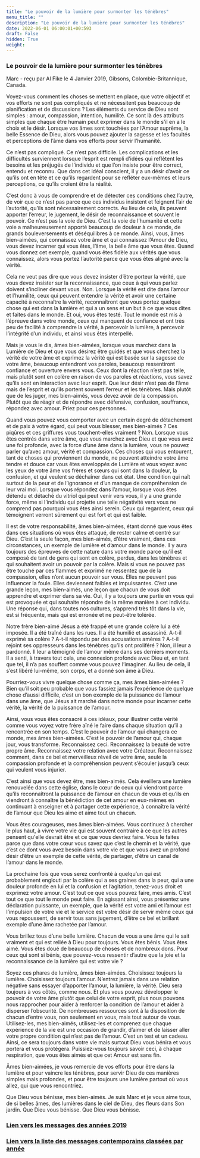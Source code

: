 ```yaml
---
title: "Le pouvoir de la lumière pour surmonter les ténèbres"
menu_title: ""
description: "Le pouvoir de la lumière pour surmonter les ténèbres"
date: 2022-06-01 06:00:01+00:593
draft: False
hidden: True
weight:
---
```

### Le pouvoir de la lumière pour surmonter les ténèbres

Marc - reçu par Al Fike le 4 Janvier 2019, Gibsons, Colombie-Britannique, Canada.

Voyez-vous comment les choses se mettent en place, que votre objectif et vos efforts ne sont pas compliqués et ne nécessitent pas beaucoup de planification et de discussions ? Les éléments du service de Dieu sont simples : amour, compassion, intention, humilité. Ce sont là des attributs simples que chaque être humain peut exprimer dans le monde s’il en a le choix et le désir. Lorsque vos âmes sont touchées par l’Amour suprême, la belle Essence de Dieu, alors vous pouvez ajouter la sagesse et les facultés et perceptions de l’âme dans vos efforts pour servir l’humanité.

Ce n’est pas compliqué. Ce n’est pas difficile. Les complications et les difficultés surviennent lorsque l’esprit est rempli d’idées qui reflètent les besoins et les préjugés de l’individu et que l’on insiste pour être correct, entendu et reconnu. Que dans cet idéal conscient, il y a un désir d’avoir ce qu’ils ont en tête et ce qu’ils regardent pour se refléter eux-mêmes et leurs perceptions, ce qu’ils croient être la réalité.

C’est donc à vous de comprendre et de détecter ces conditions chez l’autre, de voir que ce n’est pas parce que ces individus insistent et feignent l’air de l’autorité, qu’ils sont nécessairement corrects. Au lieu de cela, ils peuvent apporter l’erreur, le jugement, le désir de reconnaissance et souvent le pouvoir. Ce n’est pas la voie de Dieu. C’est la voie de l’humanité et cette voie a malheureusement apporté beaucoup de douleur à ce monde, de grands bouleversements et déséquilibres à ce monde. Ainsi, vous, âmes bien-aimées, qui connaissez votre âme et qui connaissez l’Amour de Dieu, vous devez incarner qui vous êtes, l’âme, la belle âme que vous êtes. Quand vous donnez cet exemple, quand vous êtes fidèle aux vérités que vous connaissez, alors vous portez l’autorité parce que vous êtes aligné avec la vérité.

Cela ne veut pas dire que vous devez insister d’être porteur la vérité, que vous devez insister sur la reconnaissance, que ceux à qui vous parlez doivent s’incliner devant vous. Non. Lorsque la vérité est dite dans l’amour et l’humilité, ceux qui peuvent entendre la vérité et avoir une certaine capacité à reconnaître la vérité, reconnaîtront que vous portez quelque chose qui est dans la lumière et qui a un sens et un but à ce que vous dites et faites dans le monde. Et oui, vous êtes testé. Tout le monde est mis à l’épreuve dans votre monde, ceux qui manquent de confiance et ont très peu de facilité à comprendre la vérité, à percevoir la lumière, à percevoir l’intégrité d’un individu, et ainsi vous êtes interpellé.

Mais je vous le dis, âmes bien-aimées, lorsque vous marchez dans la Lumière de Dieu et que vous désirez être guidés et que vous cherchez la vérité de votre âme et exprimez la vérité qui est basée sur la sagesse de votre âme, beaucoup entendront vos paroles, beaucoup ressentiront confiance et ouverture envers vous. Ceux dont la réaction n’est pas telle, mais plutôt sont en colère en raison de vos paroles et réactions, vous savez qu’ils sont en interaction avec leur esprit. Que leur désir n’est pas de l’âme mais de l’esprit et qu’ils portent souvent l’erreur et les ténèbres. Mais plutôt que de les juger, mes bien-aimés, vous devez avoir de la compassion. Plutôt que de réagir et de répondre avec défensive, confusion, souffrance, répondez avec amour. Priez pour ces personnes.

Quand vous pouvez vous comporter avec un certain degré de détachement et de paix à votre égard, qui peut vous blesser, mes bien-aimés ? Ces piqûres et ces griffures vous touchent-elles  vraiment ? Non. Lorsque vous êtes centrés dans votre âme, que vous marchez avec Dieu et que vous avez une foi profonde, avec la force d’une âme dans la lumière, vous ne pouvez parler qu’avec amour, vérité et compassion. Ces choses qui vous entourent, tant de choses qui proviennent du monde, ne peuvent atteindre votre âme tendre et douce car vous êtes enveloppés de Lumière et vous voyez avec les yeux de votre âme vos frères et sœurs qui sont dans la douleur, la confusion, et qui veulent se déchaîner dans cet état. Une condition qui naît surtout de la peur et de l’ignorance et d’un manque de compréhension de leur vrai moi. Lorsque vous répondez dans l’amour, lorsque vous êtes détendu et détaché du vitriol qui peut venir vers vous, il y a une grande force, même si l’individu qui projette une telle négativité vers vous ne comprend pas pourquoi vous êtes ainsi serein. Ceux qui regardent, ceux qui témoignent verront sûrement qui est fort et qui est faible.

Il est de votre responsabilité, âmes bien-aimées, étant donné que vous êtes dans ces situations où vous êtes attaqué, de rester calme et centré sur Dieu. C’est la seule façon, mes bien-aimés, d’être vraiment, dans ces circonstances, un exemple de lumière et d’amour dans le monde. Il y aura toujours des épreuves de cette nature dans votre monde parce qu’il est composé de tant de gens qui sont en colère, perdus, dans les ténèbres et qui souhaitent avoir un pouvoir par la colère. Mais si vous ne pouvez pas être touché par ces flammes et exprimé ne ressentez que de la compassion, elles n’ont aucun pouvoir sur vous. Elles ne peuvent pas influencer la foule. Elles deviennent faibles et impuissantes. C’est une grande leçon, mes bien-aimés, une leçon que chacun de vous doit apprendre et exprimer dans sa vie. Oui, il y a toujours une partie en vous qui est provoquée et qui souhaite répondre de la même manière à cet individu. Une réponse qui, dans toutes nos cultures, s’apprend très tôt dans la vie, est si fréquente, mais qui est erronée et ne peut-être tolérée.

Notre frère bien-aimé Jésus a été frappé et une grande colère lui a été imposée. Il a été traîné dans les rues. Il a été humilié et assassiné. A-t-il exprimé sa colère ? A-t-il répondu par des accusations amères ? A-t-il rejoint ses oppresseurs dans les ténèbres qu’ils ont proliféré ? Non, il leur a pardonné. Il leur a témoigné de l’amour même dans ses derniers moments. Il a senti, à travers tout cela, une connexion profonde avec Dieu et, en tant que tel, il n’a pas souffert comme vous pouvez l’imaginer. Au lieu de cela, il s’est libéré lui-même, son corps, et a donné son âme à Dieu.

Pourriez-vous vivre quelque chose comme ça, mes âmes bien-aimées ? Bien qu’il soit peu probable que vous fassiez jamais l’expérience de quelque chose d’aussi difficile, c’est un bon exemple de la puissance de l’amour dans une âme, que Jésus ait marché dans notre monde pour incarner cette vérité, la vérité de la puissance de l’amour.

Ainsi, vous vous êtes consacré à ces idéaux, pour illustrer cette vérité comme vous voyez votre frère aîné le faire dans chaque situation qu’il a rencontrée en son temps. C’est le pouvoir de l’amour qui changera ce monde, mes âmes bien-aimées. C’est le pouvoir de l’amour qui, chaque jour, vous transforme. Reconnaissez ceci. Reconnaissez la beauté de votre propre âme. Reconnaissez votre relation avec votre Créateur. Reconnaissez comment, dans ce bel et merveilleux réveil de votre âme, seule la compassion profonde et la compréhension peuvent s’écouler jusqu’à ceux qui veulent vous injurier.

C’est ainsi que vous devez être, mes bien-aimés. Cela éveillera une lumière renouvelée dans cette église, dans le cœur de ceux qui viendront parce qu’ils reconnaîtront la puissance de l’amour en chacun de vous et qu’ils en viendront à connaître la bénédiction de cet amour en eux-mêmes en continuant à enseigner et à partager cette expérience, à connaître la vérité de l’amour que Dieu les aime et aime tout un chacun.

Vous êtes courageuses, mes âmes bien-aimées. Vous continuez à chercher le plus haut, à vivre votre vie qui est souvent contraire à ce que les autres pensent qu'elle devrait être et ce que vous devriez faire. Vous le faites parce que dans votre cœur vous savez que c’est le chemin et la vérité, que c’est ce dont vous avez besoin dans votre vie et que vous avez un profond désir d’être un exemple de cette vérité, de partager, d’être un canal de l’amour dans le monde.

La prochaine fois que vous serez confronté à quelqu’un qui est probablement englouti par la colère qui a ses graines dans la peur, qui a une douleur profonde en lui et la confusion et l’agitation, tenez-vous droit et exprimez votre amour. C’est tout ce que vous pouvez faire, mes amis. C’est tout ce que tout le monde peut faire. En agissant ainsi, vous présentez une déclaration puissante, un exemple, que la vérité est votre ami et l’amour est l’impulsion de votre vie et le service est votre désir de servir même ceux qui vous repoussent, de servir tous sans jugement, d’être ce bel et brillant exemple d’une âme rachetée par l’amour.

Vous brillez tous d’une belle lumière. Chacun de vous a une âme qui le sait vraiment et qui est reliée à Dieu pour toujours. Vous êtes bénis. Vous êtes aimé. Vous êtes doué de beaucoup de choses et de nombreux dons. Pour ceux qui sont si bénis, que pouvez-vous ressentir d’autre que la joie et la reconnaissance de la lumière qui est votre vie ?

Soyez ces phares de lumière, âmes bien-aimées. Choisissez toujours la lumière. Choisissez toujours l’amour. N’entrez jamais dans une relation négative sans essayer d’apporter l’amour, la lumière, la vérité. Dieu sera toujours à vos côtés, comme nous. Et plus vous pouvez développer le pouvoir de votre âme plutôt que celui de votre esprit, plus nous pouvons nous rapprocher pour aider à renforcer la condition de l’amour et aider à disperser l’obscurité. De nombreuses ressources sont à la disposition de chacun d’entre vous, non seulement en vous, mais tout autour de vous. Utilisez-les, mes bien-aimés, utilisez-les et comprenez que chaque expérience de la vie est une occasion de grandir, d’aimer et de laisser aller votre propre condition qui n’est pas de l’amour. C’est un test et un cadeau. Ainsi, ce sera toujours dans votre vie mais surtout Dieu vous bénira et vous portera et vous protégera. Puissiez-vous toujours savoir ceci, à chaque respiration, que vous êtes aimés et que cet Amour est sans fin.

Âmes bien-aimées, je vous remercie de vos efforts pour être dans la lumière et pour vaincre les ténèbres, pour servir Dieu de ces manières simples mais profondes, et pour être toujours une lumière partout où vous allez, qui que vous rencontriez.

Que Dieu vous bénisse, mes bien-aimés. Je suis Marc et je vous aime tous, de si belles âmes, des lumières dans le ciel de Dieu, des fleurs dans Son jardin. Que Dieu vous bénisse. Que Dieu vous bénisse.

### [**Lien vers les messages des années 2019**](/fr-contemporary-messages/fr-contemporary-messages-by-date-order/fr-contemporary-messages-2019/)

### [**Lien vers la liste des messages contemporains classées par année**](/fr-contemporary-messages/fr-contemporary-messages-by-date-order/)
